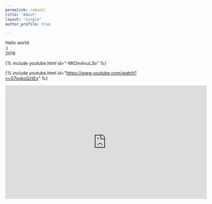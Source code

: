 ```yaml
---
permalink: /about/
title: "About"
layout: "single"
author_profile: true

---
```


Hello world   
:)  
2019  

{% include youtube.html id="-MtOm4vuL3o" %}  



{% include youtube.html id="https://www.youtube.com/watch?v=G7oykoQztEs" %}


<iframe width="640" height="360" src="https://www.youtube.com/watch?v=G7oykoQztEs" frameborder="0" gesture="media" allowfullscreen=""></iframe>